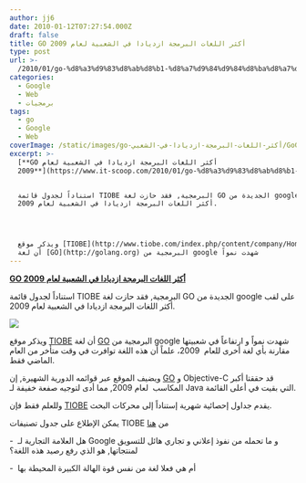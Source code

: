 ```yaml
---
author: jj6
date: 2010-01-12T07:27:54.000Z
draft: false
title: GO أكثر اللغات البرمجة ازديادا في الشعبية لعام 2009
type: post
url: >-
  /2010/01/go-%d8%a3%d9%83%d8%ab%d8%b1-%d8%a7%d9%84%d9%84%d8%ba%d8%a7%d8%aa-%d8%a7%d9%84%d8%a8%d8%b1%d9%85%d8%ac%d8%a9-%d8%a7%d8%b2%d8%af%d9%8a%d8%a7%d8%af%d8%a7-%d9%81%d9%8a-%d8%a7%d9%84%d8%b4%d8%b9%d8%a8%d9%8a/
categories:
  - Google
  - Web
  - برمجيات
tags:
  - go
  - Google
  - Web
coverImage: /static/images/go-أكثر-اللغات-البرمجة-ازديادا-في-الشعبي/GoGoogle.png
excerpt: >-
  [**GO أكثر اللغات البرمجة ازديادا في الشعبية لعام
  2009**](https://www.it-scoop.com/2010/01/go-%d8%a3%d9%83%d8%ab%d8%b1-%d8%a7%d9%84%d9%84%d8%ba%d8%a7%d8%aa-%d8%a7%d9%84%d8%a8%d8%b1%d9%85%d8%ac%d8%a9-%d8%a7%d8%b2%d8%af%d9%8a%d8%a7%d8%af%d8%a7-%d9%81%d9%8a-%d8%a7%d9%84%d8%b4%d8%b9%d8%a8%d9%8a/)


  استناداً لجدول قائمة TIOBE البرمجية, فقد حازت لغة GO الجديدة من google على لقب
  أكثر اللغات البرمجة ازديادا في الشعبية لعام 2009.




  ويذكر موقع [TIOBE](http://www.tiobe.com/index.php/content/company/Home.html)
  أن لغة [GO](http://golang.org) البرمجية من google شهدت نمواً
---
```

[**GO أكثر اللغات البرمجة ازديادا في الشعبية لعام 2009**](https://www.it-scoop.com/2010/01/go-%d8%a3%d9%83%d8%ab%d8%b1-%d8%a7%d9%84%d9%84%d8%ba%d8%a7%d8%aa-%d8%a7%d9%84%d8%a8%d8%b1%d9%85%d8%ac%d8%a9-%d8%a7%d8%b2%d8%af%d9%8a%d8%a7%d8%af%d8%a7-%d9%81%d9%8a-%d8%a7%d9%84%d8%b4%d8%b9%d8%a8%d9%8a/)

استناداً لجدول قائمة TIOBE البرمجية, فقد حازت لغة GO الجديدة من google على لقب أكثر اللغات البرمجة ازديادا في الشعبية لعام 2009.

![](/static/images/go-أكثر-اللغات-البرمجة-ازديادا-في-الشعبي/GoGoogle.png)

ويذكر موقع [TIOBE](http://www.tiobe.com/index.php/content/company/Home.html) أن لغة [GO](http://golang.org) البرمجية من google شهدت نمواً و ارتفاعاً في شعبيتها مقارنة بأي لغة أخرى للعام  2009، علماً أن هذه اللغة توافرت في وقت متأخر من العام الماضي فقط.

ويضيف الموقع عبر قوائمه الدورية الشهيرة, إن [GO](http://golang.org) و Objective-C قد حققتا أكبر المكاسب  لعام 2009, مما أدى لتوجيه صفعة خفيفة لـ Java التي بقيت في أعلى القائمة.

وللعلم فقط فإن [TIOBE](http://www.tiobe.com/index.php/content/company/Home.html) يقدم جداول إحصائية شهرية إستناداً إلى محركات البحث.

يمكن الإطلاع على جدول تصنيفات TIOBE من [هنا](http://www.tiobe.com/index.php/content/paperinfo/tpci/index.html)

\-  هل العلامة التجارية لـ Google و ما تحمله من نفوذ إعلاني و تجاري هائل للتسويق لمنتجاتها, هو الذي رفع رصيد هذه اللغة؟

\-  أم هي فعلا لغة من نفس قوة الهالة الكبيرة المحيطة بها
